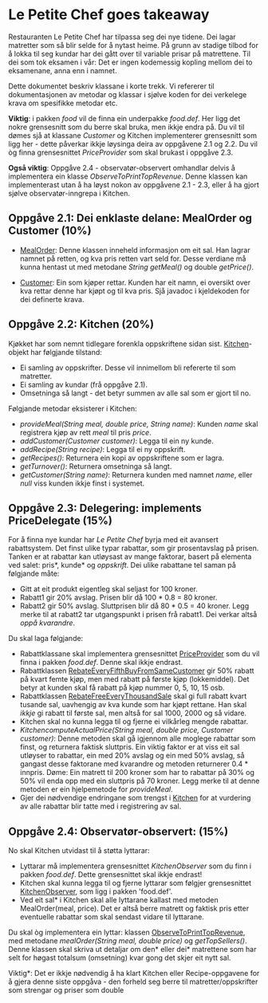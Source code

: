 # Le Petite Chef goes takeaway

Restauranten Le Petite Chef har tilpassa seg dei nye tidene. Dei lagar matretter som så blir selde for å nytast heime. På grunn av stadige tilbod for å lokka til seg kundar har dei gått over til variable prisar på matrettene. Til dei som tok eksamen i vår: Det er ingen kodemessig kopling mellom dei to eksamenane, anna enn i namnet.

Dette dokumentet beskriv klassane i korte trekk. Vi refererer til dokumentasjonen av metodar og klassar i sjølve koden for dei verkelege krava om spesifikke metodar etc.

**Viktig**: i pakken *food* vil de finna ein underpakke *food.def*. Her ligg det nokre grensesnitt som du berre skal bruka, men ikkje endra på. Du vil til dømes sjå at klassane *Customer* og Kitchen implementerer grensesnitt som ligg her - dette påverkar ikkje løysinga deira av oppgåvene 2.1 og 2.2. Du vil òg finna grensesnittet *PriceProvider* som skal brukast i oppgåve 2.3.

**Også viktig**: Oppgåve 2.4 - observatør-observert omhandlar delvis å implementera ein klasse *ObserveToPrintTopRevenue*. Denne klassen kan implementerast utan å ha løyst nokon av oppgåvene 2.1 - 2.3, eller å ha gjort sjølve observatør-inngrepa i Kitchen. 

## Oppgåve 2.1: Dei enklaste delane: MealOrder og Customer (10%)
- [MealOrder](MealOrder.java): Denne klassen inneheld informasjon om eit sal. Han lagrar namnet på retten, og kva pris retten vart seld for. Desse verdiane må kunna hentast ut med metodane *String getMeal()* og double *getPrice()*.

- [Customer](Customer.java): Ein som kjøper rettar. Kunden har eit namn, ei oversikt over kva rettar denne har kjøpt og til kva pris. Sjå javadoc i kjeldekoden for dei definerte krava.

## Oppgåve 2.2: Kitchen (20%)
Kjøkket har som nemnt tidlegare forenkla oppskriftene sidan sist. [Kitchen](Kitchen.java)-objekt har følgjande tilstand:
- Ei samling av oppskrifter. Desse vil innimellom bli refererte til som matretter.
- Ei samling av kundar (frå oppgåve 2.1).
- Omsetninga så langt - det betyr summen av alle sal som er gjort til no.

Følgjande metodar eksisterer i Kitchen:
- *provideMeal(String meal, double price, String name)*: Kunden *name* skal registrera kjøp av rett *meal* til pris *price*.
- *addCustomer(Customer customer)*: Legga til ein ny kunde. 
- *addRecipe(String recipe)*: Legga til ei ny oppskrift.
- *getRecipes()*: Returnera ein kopi av oppskriftene som er lagra.
- *getTurnover()*: Returnera omsetninga så langt.
- *getCustomer(String name)*: Returnera kunden med namnet *name*, eller *null* viss kunden ikkje finst i systemet.

## Oppgåve 2.3: Delegering: implements PriceDelegate (15%)
For å finna nye kundar har *Le Petite Chef* byrja med eit avansert rabattsystem. Det finst ulike typar rabattar, som gir prosentavslag på prisen. Tanken er at rabattar kan utløysast av mange faktorar, basert på elementa ved salet: pris*, kunde* og *oppskrift*. Dei ulike rabattane tel saman på følgjande måte:
- Gitt at eit produkt eigentleg skal seljast for 100 kroner.
- Rabatt1 gir 20% avslag. Prisen blir då 100 \* 0.8 = 80 kroner.
- Rabatt2 gir 50% avslag. Sluttprisen blir då 80 \* 0.5 = 40 kroner. Legg merke til at rabatt2 tar utgangspunkt i prisen frå rabatt1. Dei verkar altså *oppå kvarandre*.


Du skal laga følgjande:

- Rabattklassane skal implementera grensesnittet [PriceProvider](def/PriceProvider.java) som du vil finna i pakken *food.def*. Denne skal ikkje endrast.
- Rabattklassen [RebateEveryFifthBuyFromSameCustomer](RebateEveryFifthBuyFromSameCustomer.java) gir 50% rabatt på kvart femte kjøp, men med rabatt på første kjøp (lokkemiddel). Det betyr at kunden skal få rabatt på kjøp nummer 0, 5, 10, 15 osb.
- Rabattklassen [RebateFreeEveryThousandSale](RebateFreeEveryThousandSale.java) skal gi full rabatt kvart tusande sal, uavhengig av kva kunde som har kjøpt rettane. Han skal *ikkje* gi rabatt til første sal, men altså for sal 1000, 2000 og så vidare.
- Kitchen skal no kunna legga til og fjerne ei vilkårleg mengde rabattar. 
- *KitchencomputeActualPrice(String meal, double price, Customer customer)*: Denne metoden skal gå igjennom alle moglege rabattar som finst, og returnera faktisk sluttpris. Ein viktig faktor er at viss eit sal utløyser to rabattar, ein med 20% avslag og ein med 50% avslag, så gangast desse faktorane med kvarandre og metoden returnerer 0.4 \* innpris. Døme: Ein matrett til 200 kroner som har to rabattar på 30% og 50% vil enda opp med ein sluttpris på 70 kroner. Legg merke til at denne metoden er ein hjelpemetode for *provideMeal*. 
- Gjer dei nødvendige endringane som trengst i [Kitchen](Kitchen.java) for at vurdering av alle rabattar blir tatte med i registrering av sal.

## Oppgåve 2.4: Observatør-observert: (15%)
No skal Kitchen utvidast til å støtta lyttarar:
- Lyttarar må implementera grensesnittet *KitchenObserver* som du finn i pakken *food.def*. Dette grensesnittet skal ikkje endrast!
- Kitchen skal kunna legga til og fjerne lyttarar som følgjer grensesnittet [KitchenObserver](def/KitchenObserver.java), som ligg i pakken 'food.def'.
- Ved eit sal* i Kitchen skal alle lyttarane kallast med metoden MealOrder(meal, price). Det er altså berre matrett og faktisk pris etter eventuelle rabattar som skal sendast vidare til lyttarane.

Du skal òg implementera ein lyttar: klassen [ObserveToPrintTopRevenue](ObserveToPrintTopRevenue.java), med metodane *mealOrder(String meal, double price)* og *getTopSellers()*. Denne klassen skal skriva ut detaljar om den* eller dei* matrettene som har selt for høgast totalsum (omsetning) kvar gong det skjer eit nytt sal.

Viktig*: Det er ikkje nødvendig å ha klart Kitchen eller Recipe-oppgavene for å gjera denne siste oppgåva - den forheld seg berre til matretter/oppskrifter som strengar og priser som double